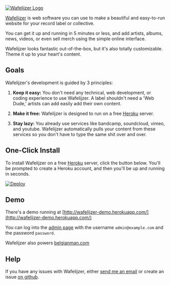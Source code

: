 <a href="http://wafelijzer.belgianman.com"><img src="http://wafelijzer.belgianman.com/public/logo-white.png" alt="Wafelijzer Logo"></a>

[Wafelijzer](http://wafelijzer.belgianman.com) is web software you can use to make a beautiful and easy-to-run website for your record label or collective.

You can get it up and running in 5 minutes or less, and add artists, albums, news, videos, or even sell merch using the simple online interface.

Wafelijzer looks fantastic out-of-the-box, but it's also totally customizable. Theme it up to your heart's content.

## Goals

Wafelijzer's development is guided by 3 principles:

1.  **Keep it easy:** You don't need any technical, web development, or coding experience to use Wafelijzer. A label shouldn't need a 'Web Dude,' artists can add easily add their own content.

2.  **Make it free:** Wafelijzer is designed to run on a free [Heroku](http://heroku.com) server.

3.  **Stay lazy:** You already use services like bandcamp, soundcloud, vimeo, and youtube. Wafelijzer automatically pulls your content from these services so you don't have to type the same shit over and over.

## One-Click Install

To install Wafelijzer on a free [Heroku](https://www.heroku.com/) server, click the button below. You'll be prompted to create a Heroku account, and then you'll be up and running in seconds.

[![Deploy](https://www.herokucdn.com/deploy/button.png)](https://heroku.com/deploy?template=https://github.com/belgianman/wafelijzer)

## Demo

There's a demo running at [http://wafelijzer-demo.herokuapp.com/](http://wafelijzer-demo.herokuapp.com/)

You can log into the [admin page](http://wafelijzer-demo.herokuapp.com/) with the username `admin@example.com` and the password `password`.

Wafelijzer also powers [belgianman.com](http://www.belgianman.com)

## Help

If you have any issues with Wafelijzer, either [send me an email](mailto:a@monks.co) or create an issue [on github](https://github.com/belgianman/wafelijzer/issues).
